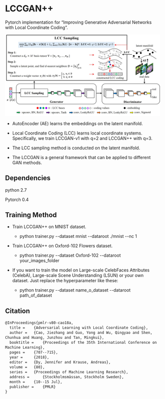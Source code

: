 # LCCGAN++

Pytorch implementation for “Improving Generative Adversarial Networks with Local Coordinate Coding”.

![architecture](images/architecture.jpg)


* AutoEncoder (AE) learns the embeddings on the latent manifold.

* Local Coordinate Coding (LCC) learns local coordinate systems. Specifically, we train LCCGAN-v1 with q=2 and LCCGAN++ with q=3.

* The LCC sampling method is conducted on the latent manifold.

* The LCCGAN is a general framework that can be applied to different GAN methods.

## Dependencies

python 2.7

Pytorch 0.4


## Training Method

* Train LCCGAN++ on MNIST dataset.

    * python trainer.py --dataset mnist --dataroot ./mnist --nc 1

* Train LCCGAN++ on Oxford-102 Flowers dataset.

    * python trainer.py --dataset Oxford-102 --dataroot your_images_folder

* If you want to train the model on Large-scale CelebFaces Attributes (CelebA), Large-scale Scene Understanding (LSUN) or your own dataset. Just replace the hyperparameter like these:

    * python trainer.py --dataset name_o_dataset --dataroot path_of_dataset

## Citation


    @InProceedings{pmlr-v80-cao18a,
      title = 	 {Adversarial Learning with Local Coordinate Coding},
      author = 	 {Cao, Jiezhang and Guo, Yong and Wu, Qingyao and Shen, Chunhua and Huang, Junzhou and Tan, Mingkui},
      booktitle = 	 {Proceedings of the 35th International Conference on Machine Learning},
      pages = 	 {707--715},
      year = 	 {2018},
      editor = 	 {Dy, Jennifer and Krause, Andreas},
      volume = 	 {80},
      series = 	 {Proceedings of Machine Learning Research},
      address = 	 {Stockholmsmässan, Stockholm Sweden},
      month = 	 {10--15 Jul},
      publisher = 	 {PMLR}
    }
